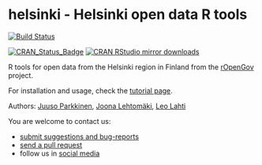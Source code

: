 helsinki - Helsinki open data R tools
========


[![Build Status](https://api.travis-ci.org/rOpenGov/helsinki.png)](https://travis-ci.org/rOpenGov/helsinki)
<!--[![Stories in Ready](https://badge.waffle.io/ropengov/helsinki.png?label=Ready)](http://waffle.io/ropengov/helsinki)-->
[![CRAN_Status_Badge](http://www.r-pkg.org/badges/version/helsinki)](http://www.r-pkg.org/pkg/helsinki)
[![CRAN RStudio mirror downloads](http://cranlogs.r-pkg.org/badges/helsinki)](http://www.r-pkg.org/pkg/helsinki)
<!--[![codecov.io](https://codecov.io/github/rOpenGov/helsinki/coverage.svg?branch=master)](https://codecov.io/github/rOpenGov/helsinki?branch=master)-->


R tools for open data from the Helsinki region in Finland from the [rOpenGov](http://ropengov.github.io) project.   

For installation and usage, check the [tutorial page](https://github.com/rOpenGov/helsinki/blob/master/vignettes/helsinki_tutorial.md). 

Authors: [Juuso Parkkinen](https://github.com/ouzor), [Joona Lehtomäki](https://github.com/jlehtoma), [Leo Lahti](https://github.com/antagomir)
  
You are welcome to contact us:

* [submit suggestions and bug-reports](https://github.com/ropengov/helsinki/issues)
* [send a pull request](https://github.com/ropengov/helsinki/)
* follow us in [social media](http://ropengov.github.io/contribute/)  
  
